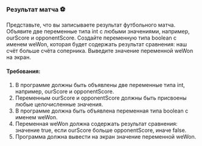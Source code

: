 
### Результат матча ⚽

Представьте, что вы записываете результат футбольного матча. Объявите две переменные типа int с любыми значениями, например, ourScore и opponentScore. Создайте переменную типа boolean с именем weWon, которая будет содержать результат сравнения: наш счёт больше счёта соперника. Выведите значение переменной weWon на экран.

#### Требования:
1. В программе должны быть объявлены две переменные типа int, например, ourScore и opponentScore. 
2. Переменным ourScore и opponentScore должны быть присвоены любые целочисленные значения. 
3. В программе должна быть объявлена переменная типа boolean с именем weWon. 
4. Переменная weWon должна содержать результат сравнения: значение true, если ourScore больше opponentScore, иначе false. 
5. Программа должна вывести на экран значение переменной weWon.